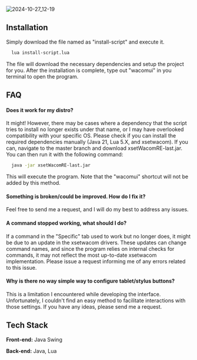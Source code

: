 
![2024-10-27_12-19](https://github.com/user-attachments/assets/024b55e8-d7f2-447a-b0e6-cba661af6a72)

## Installation


Simply download the file named as "install-script" and execute it. 

```bash
  lua install-script.lua
```

The file will download the necessary dependencies and setup the project for you. After the installation is complete, type out "wacomui" in you terminal to open the program.
    

## FAQ

#### Does it work for my distro?

It might! However, there may be cases where a dependency that the script tries to install no longer exists under that name, or I may have overlooked compatibility with your specific OS. Please check if you can install the required dependencies manually (Java 21, Lua 5.X, and xsetwacom). If you can, navigate to the master branch and download xsetWacomRE-last.jar. You can then run it with the following command:

```bash
  java -jar xsetWacomRE-last.jar
```

This will execute the program. Note that the "wacomui" shortcut will not be added by this method.

#### Something is broken/could be improved. How do I fix it?

Feel free to send me a request, and I will do my best to address any issues.

#### A command stopped working, what should I do?

If a command in the "Specific" tab used to work but no longer does, it might be due to an update in the xsetwacom drivers. These updates can change command names, and since the program relies on internal checks for commands, it may not reflect the most up-to-date xsetwacom implementation. Please issue a request informing me of any errors related to this issue.

#### Why is there no way simple way to configure tablet/stylus buttons?

This is a limitation I encountered while developing the interface. Unfortunately, I couldn't find an easy method to facilitate interactions with those settings. If you have any ideas, please send me a request.


## Tech Stack

**Front-end:** Java Swing

**Back-end:** Java, Lua
